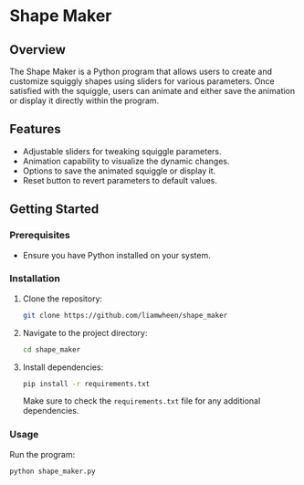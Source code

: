 # Shape Maker

## Overview

The Shape Maker is a Python program that allows users to create and customize squiggly shapes using sliders for various parameters. Once satisfied with the squiggle, users can animate and either save the animation or display it directly within the program.

## Features

- Adjustable sliders for tweaking squiggle parameters.
- Animation capability to visualize the dynamic changes.
- Options to save the animated squiggle or display it.
- Reset button to revert parameters to default values.

## Getting Started

### Prerequisites

- Ensure you have Python installed on your system.

### Installation

1. Clone the repository:

    ```bash
    git clone https://github.com/liamwheen/shape_maker
    ```

2. Navigate to the project directory:

    ```bash
    cd shape_maker
    ```

3. Install dependencies:

    ```bash
    pip install -r requirements.txt
    ```

    Make sure to check the `requirements.txt` file for any additional dependencies.

### Usage

Run the program:

```bash
python shape_maker.py


